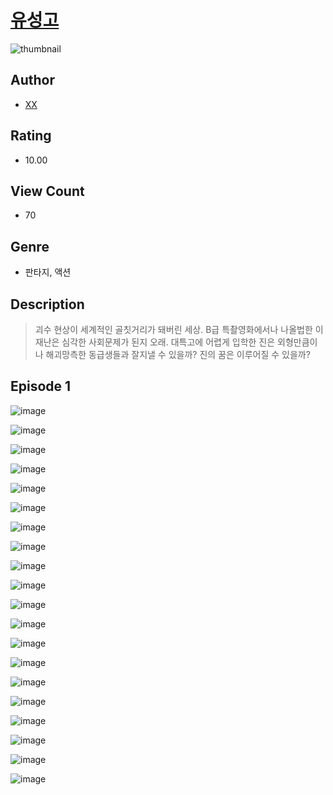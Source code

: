 # [유성고](https://comic.naver.com/challenge/list?titleId=811313)
![thumbnail](https://image-comic.pstatic.net/user_contents_data/challenge_comic/2023/05/25/367283/upload_3689355420368253751_480x623.jpeg)

## Author
- [XX](https://comic.naver.com/artistTitle?id=367283)

## Rating
- 10.00

## View Count
- 70

## Genre
- 판타지, 액션

## Description
> 괴수 현상이 세계적인 골칫거리가 돼버린 세상. B급 특촬영화에서나 나올법한 이 재난은 심각한 사회문제가 된지 오래. 대특고에 어렵게 입학한 진은 외형만큼이나 해괴망측한 동급생들과 잘지낼 수 있을까? 진의 꿈은 이루어질 수 있을까?


## Episode 1
![image](https://image-comic.pstatic.net/user_contents_data/challenge_comic/2023/05/25/367283/upload_3690198758808957025.jpeg)

![image](https://image-comic.pstatic.net/user_contents_data/challenge_comic/2023/05/25/367283/upload_3545234748474483511.jpeg)

![image](https://image-comic.pstatic.net/user_contents_data/challenge_comic/2023/05/25/367283/upload_3703426958100686392.jpeg)

![image](https://image-comic.pstatic.net/user_contents_data/challenge_comic/2023/05/25/367283/upload_3545565667131810662.jpeg)

![image](https://image-comic.pstatic.net/user_contents_data/challenge_comic/2023/05/25/367283/upload_7004844773130975282.jpeg)

![image](https://image-comic.pstatic.net/user_contents_data/challenge_comic/2023/05/25/367283/upload_7161341545208243249.jpeg)

![image](https://image-comic.pstatic.net/user_contents_data/challenge_comic/2023/05/25/367283/upload_3905245606605829432.jpeg)

![image](https://image-comic.pstatic.net/user_contents_data/challenge_comic/2023/05/25/367283/upload_7364573101233092453.jpeg)

![image](https://image-comic.pstatic.net/user_contents_data/challenge_comic/2023/05/25/367283/upload_3833460923279094881.jpeg)

![image](https://image-comic.pstatic.net/user_contents_data/challenge_comic/2023/05/25/367283/upload_3918747630816354918.jpeg)

![image](https://image-comic.pstatic.net/user_contents_data/challenge_comic/2023/05/25/367283/upload_3703419273665984054.jpeg)

![image](https://image-comic.pstatic.net/user_contents_data/challenge_comic/2023/05/25/367283/upload_3906362731877709872.jpeg)

![image](https://image-comic.pstatic.net/user_contents_data/challenge_comic/2023/05/25/367283/upload_4121417302056383537.jpeg)

![image](https://image-comic.pstatic.net/user_contents_data/challenge_comic/2023/05/25/367283/upload_7377233075613218099.jpeg)

![image](https://image-comic.pstatic.net/user_contents_data/challenge_comic/2023/05/25/367283/upload_3559593239918372400.jpeg)

![image](https://image-comic.pstatic.net/user_contents_data/challenge_comic/2023/05/25/367283/upload_4063427061580325730.jpeg)

![image](https://image-comic.pstatic.net/user_contents_data/challenge_comic/2023/05/25/367283/upload_7016946003142271795.jpeg)

![image](https://image-comic.pstatic.net/user_contents_data/challenge_comic/2023/05/25/367283/upload_3774972200476632368.jpeg)

![image](https://image-comic.pstatic.net/user_contents_data/challenge_comic/2023/05/25/367283/upload_3689068645435074099.jpeg)

![image](https://image-comic.pstatic.net/user_contents_data/challenge_comic/2023/05/25/367283/upload_3559642752318126129.jpeg)

